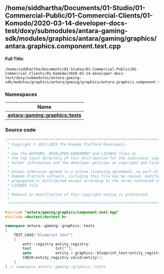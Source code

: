 

## /home/siddhartha/Documents/01-Studio/01-Commercial-Public/01-Commercial-Clients/01-Komodo/2020-03-14-developer-docs-test/doxy/submodules/antara-gaming-sdk/modules/graphics/antara/gaming/graphics/antara.graphics.component.text.cpp

#### Full Title:
```
/home/siddhartha/Documents/01-Studio/01-Commercial-Public/01-Commercial-Clients/01-Komodo/2020-03-14-developer-docs-test/doxy/submodules/antara-gaming-sdk/modules/graphics/antara/gaming/graphics/antara.graphics.component.text.cpp
```







### Namespaces

| Name           |
| -------------- |
| **[antara::gaming::graphics::tests](Namespaces/namespaceantara_1_1gaming_1_1graphics_1_1tests.md)**  |
















### Source code

```cpp
/******************************************************************************
 * Copyright © 2013-2019 The Komodo Platform Developers.                      *
 *                                                                            *
 * See the AUTHORS, DEVELOPER-AGREEMENT and LICENSE files at                  *
 * the top-level directory of this distribution for the individual copyright  *
 * holder information and the developer policies on copyright and licensing.  *
 *                                                                            *
 * Unless otherwise agreed in a custom licensing agreement, no part of the    *
 * Komodo Platform software, including this file may be copied, modified,     *
 * propagated or distributed except according to the terms contained in the   *
 * LICENSE file                                                               *
 *                                                                            *
 * Removal or modification of this copyright notice is prohibited.            *
 *                                                                            *
 ******************************************************************************/

#include "antara/gaming/graphics/component.text.hpp"
#include <doctest/doctest.h>

namespace antara::gaming::graphics::tests
{
    TEST_CASE("blueprint text")
    {
        entt::registry entity_registry;
        text           txt{""};
        auto           entity = graphics::blueprint_text(entity_registry, txt);
        CHECK(entity_registry.valid(entity));
    }
} // namespace antara::gaming::graphics::tests
```




